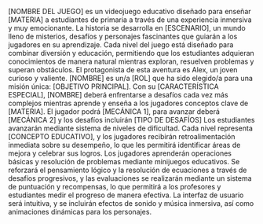 [NOMBRE DEL JUEGO] es un videojuego educativo diseñado para enseñar [MATERIA]
a estudiantes de primaria a través de una experiencia inmersiva y muy emocionante.
La historia se desarrolla en [ESCENARIO], un mundo lleno de misterios, desafíos y
personajes fascinantes que guiarán a los jugadores en su aprendizaje. Cada nivel del
juego está diseñado para combinar diversión y educación, permitiendo que los
estudiantes adquieran conocimientos de manera natural mientras exploran,
resuelven problemas y superan obstáculos.
El protagonista de esta aventura es Alex, un joven curioso y valiente.
[NOMBRE] es un/a [ROL] que ha sido elegido/a para una misión
única: [OBJETIVO PRINCIPAL]. Con su [CARACTERÍSTICA ESPECIAL], [NOMBRE]
deberá enfrentarse a desafíos cada vez más complejos mientras aprende y enseña a
los jugadores conceptos clave de [MATERIA].
El jugador podrá [MECÁNICA 1], para avanzar deberá [MECÁNICA 2] y los desafíos
incluirán [TIPO DE DESAFÍOS]
Los estudiantes avanzarán mediante sistema de niveles de dificultad. Cada nivel representa [CONCEPTO
EDUCATIVO], y los jugadores recibirán retroalimentación inmediata sobre su
desempeño, lo que les permitirá identificar áreas de mejora y celebrar sus logros.
Los jugadores aprenderán operaciones básicas y resolución de problemas mediante minijuegos educativos. Se reforzará el pensamiento lógico y la resolución de ecuaciones a través de desafíos progresivos, y las evaluaciones se realizarán mediante un sistema de puntuación y recompensas, lo que permitirá a los profesores y estudiantes medir el progreso de manera efectiva.
La interfaz de usuario será intuitiva, y se incluirán efectos de sonido y música inmersiva, así como animaciones dinámicas para los personajes.